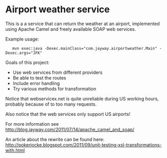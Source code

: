 # Airport weather service

This is a a service that can return the weather at an airport, implemented using 
Apache Camel and freely available SOAP web services.

Example usage:

       mvn exec:java -Dexec.mainClass="com.jayway.airportweather.Main" -Dexec.args="JFK" 

Goals of this project:

- Use web services from different providers
- Be able to test the routes
- Include error handling
- Try various methods for transformation

Notice that webservicex.net is quite unreliable during US working hours, 
probably because of to too many requests. 

Also notice that the web services only support US airports!

For more information see http://blog.jayway.com/2011/07/14/apache_camel_and_soap/

An article about the rewrite can be found here: http://pokerjocke.blogspot.com/2011/09/unit-testing-xsl-transformations-with.html

